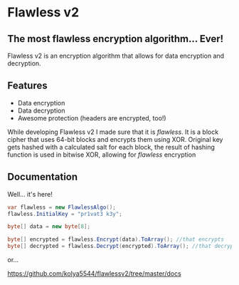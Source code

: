 # Flawless v2
## The most flawless encryption algorithm... Ever!

Flawless v2 is an encryption algorithm that allows for data encryption and decryption.

## Features

- Data encryption
- Data decryption
- Awesome protection (headers are encrypted, too!)

While developing Flawless v2 I made sure that it is *flawless*. It is a block cipher that uses 64-bit blocks and encrypts them using XOR. Original key gets hashed with a calculated salt for each block, the result of hashing function is used in bitwise XOR, allowing for *flawless* encryption

## Documentation

Well... it's here!

```csharp
var flawless = new FlawlessAlgo();
flawless.InitialKey = "pr1vat3 k3y";

byte[] data = new byte[8];

byte[] encrypted = flawless.Encrypt(data).ToArray(); //that encrypts
byte[] decrypted = flawless.Decrypt(encrypted).ToArray(); //that decrypts
```

or...

https://github.com/kolya5544/flawlessv2/tree/master/docs